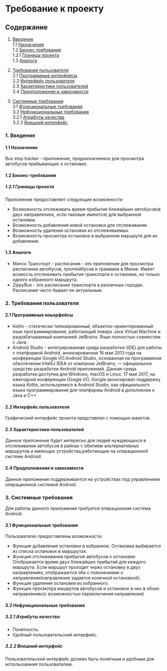 # Требование к проекту

## Содержание

1. [Введение](SRS.md#1-%D0%B2%D0%B2%D0%B5%D0%B4%D0%B5%D0%BD%D0%B8%D0%B5)  
1.1 [Назначение](SRS.md#11-%D0%BD%D0%B0%D0%B7%D0%BD%D0%B0%D1%87%D0%B5%D0%BD%D0%B8%D0%B5)  
1.2 [Бизнес требования](SRS.md#12-%D0%B1%D0%B8%D0%B7%D0%BD%D0%B5%D1%81-%D1%82%D1%80%D0%B5%D0%B1%D0%BE%D0%B2%D0%B0%D0%BD%D0%B8%D1%8F)  
1.2.1 [Границы проекта](SRS.md#121-%D0%B3%D1%80%D0%B0%D0%BD%D0%B8%D1%86%D1%8B-%D0%BF%D1%80%D0%BE%D0%B5%D0%BA%D1%82%D0%B0)  
1.3 [Аналоги](SRS.md#13-%D0%B0%D0%BD%D0%B0%D0%BB%D0%BE%D0%B3%D0%B8)  

2. [Требования пользователя](SRS.md#2-%D1%82%D1%80%D0%B5%D0%B1%D0%BE%D0%B2%D0%B0%D0%BD%D0%B8%D1%8F-%D0%BF%D0%BE%D0%BB%D1%8C%D0%B7%D0%BE%D0%B2%D0%B0%D1%82%D0%B5%D0%BB%D1%8F)  
2.1 [Программные интерфейсы](SRS.md#21-%D0%BF%D1%80%D0%BE%D0%B3%D1%80%D0%B0%D0%BC%D0%BC%D0%BD%D1%8B%D0%B5-%D0%B8%D0%BD%D1%8C%D0%B5%D1%80%D1%84%D0%B5%D0%B9%D1%81%D1%8B)  
2.2 [Интерфейс пользователя](SRS.md#22-%D0%B8%D0%BD%D1%82%D0%B5%D1%80%D1%84%D0%B5%D0%B9%D1%81-%D0%BF%D0%BE%D0%BB%D1%8C%D0%B7%D0%BE%D0%B2%D0%B0%D1%82%D0%B5%D0%BB%D1%8F)  
2.3 [Характеристики пользователей](SRS.md#23-%D1%85%D0%B0%D1%80%D0%B0%D0%BA%D1%82%D0%B5%D1%80%D0%B8%D1%81%D1%82%D0%B8%D0%BA%D0%B8-%D0%BF%D0%BE%D0%BB%D1%8C%D0%B7%D0%BE%D0%B2%D0%B0%D1%82%D0%B5%D0%BB%D0%B5%D0%B9)  
2.4 [Предположения и зависимости](SRS.md#24-%D0%BF%D1%80%D0%B5%D0%B4%D0%BF%D0%BE%D0%BB%D0%BE%D0%B6%D0%B5%D0%BD%D0%B8%D1%8F-%D0%B8-%D0%B7%D0%B0%D0%B2%D0%B8%D1%81%D0%B8%D0%BC%D0%BE%D1%81%D1%82%D0%B8)  

3. [Системные требования](SRS.md#3-%D1%81%D0%B8%D1%81%D1%82%D0%B5%D0%BC%D0%BD%D1%8B%D0%B5-%D1%82%D1%80%D0%B5%D0%B1%D0%BE%D0%B2%D0%B0%D0%BD%D0%B8%D1%8F)  
3.1 [Функциональные требования](SRS.md#31-%D1%84%D1%83%D0%BD%D0%BA%D1%86%D0%B8%D0%BE%D0%BD%D0%B0%D0%BB%D1%8C%D0%BD%D1%8B%D0%B5-%D1%82%D1%80%D0%B5%D0%B1%D0%BE%D0%B2%D0%B0%D0%BD%D0%B8%D1%8F)  
3.2 [Нефункциональные требования](SRS.md#32-%D0%BD%D0%B5%D1%84%D1%83%D0%BD%D0%BA%D1%86%D0%B8%D0%BE%D0%BD%D0%B0%D0%BB%D1%8C%D0%BD%D1%8B%D0%B5-%D1%82%D1%80%D0%B5%D0%B1%D0%BE%D0%B2%D0%B0%D0%BD%D0%B8%D1%8F)  
3.2.1 [Атрибуты качества](SRS.md#321-%D0%B0%D1%82%D1%80%D0%B8%D0%B1%D1%83%D1%82%D1%8B-%D0%BA%D0%B0%D1%87%D0%B5%D1%81%D1%82%D0%B2%D0%B0)  
3.2.2 [Внешний интерфейс](SRS.md#322-%D0%B2%D0%BD%D0%B5%D1%88%D0%BD%D0%B8%D0%B9-%D0%B8%D0%BD%D1%82%D0%B5%D1%80%D1%84%D0%B5%D0%B9%D1%81)  

### 1. Введение

#### 1.1 Назначение
Bus stop tracker - приложение, предназначенное для просмотра автобусов прибывающих к остановке.

#### 1.2 Бизнес-требования

##### 1.2.1 Границы проекта

Приложение предоставляет следующие возможности:
* Возможность отслеживать время прибытия ближайших автобусов(в двух направлениях, если таковые имеются) для выбранной остановки.
* Возможность добавления новой остановки для отслеживания.
* Возможность удаления остановки из отслеживаемых.
* Возможность просмотра остановок в выбранном маршруте для их добавления.

#### 1.3 Аналоги

* Минск Транспорт - расписания - это приложение для просмотра расписания автобусов, троллейбусов и трамваев в Минке. Имеет возмость отслеживать прибытие транспорта к остановке, но только одного избранного маршрута. 
* ZippyBus - это расписание транспорта в различных городах. Расписание часто бывает не актуальным.

### 2. Требования пользователя

#### 2.1 Программные иньерфейсы

* Kotlin - статически типизированный, объектно-ориентированный язык программирования, работающий поверх Java Virtual Machine и разрабатываемый компанией JetBrains. Язык полностью совместим с Java. 
* Android Studio - интегрированная среда разработки (IDE) для работы с платформой Android, анонсированная 16 мая 2013 года на конференции Google I/O.Android Studio, основанная на программном обеспечении IntelliJ IDEA от компании JetBrains, — официальное средство разработки Android приложений. Данная среда разработки доступна для Windows, macOS и Linux. 17 мая 2017, на ежегодной конференции Google I/O, Google анонсировал поддержку языка Kotlin, используемого в Android Studio, как официального языка программирования для платформы Android в дополнение к Java и С++.

#### 2.2 Интерфейс пользователя 

Графический интерфейс проекта представлен с помощью макетов.

#### 2.3 Характеристики пользователей

Данное приложение будет интересно для людей нуждающихся в отслеживании автобусов в райнах с обилием альтернативных маршрутов и имеющих устройства,работающие на операционной системе Android.

#### 2.4 Предположения и зависимости

Данное приложение поддерживается на устройствах под управлением операционной системой Android.

### 3. Системные требования

Для работы данного приложения требуется операционная система Android.

#### 3.1 Функциональные требования

Пользователю предоставлены возможности:

* Функция добавления остановки в избранное. Остановка выбирается из списка остановок в маршрутах.
* Функция отслеживания прибытия автобусов к остановке. Отображается время двух ближайших прибытий для каждого маршрута. Если маршрут проходит через остановку в двух направлениях, отображаются оба с пояснениями о направлении(направление задается конечной остановкой).
* Функция удаления остановки из избранного.
* Функция просмотра машрутов автобусов и остановок в них в обоих направлениях(с возможностью переключения направления)



#### 3.2 Нефункциональные требования

##### 3.2.1 Атрибуты качества

* Понятность.
* Удобный пользовательский интерфейс.

##### 3.2.2 Внешний интерфейс

Пользовательский интерфейс должен быть понятным и удобным для использования пользователем.
